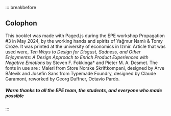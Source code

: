 ::: breakbefore

## Colophon


This booklet was made with Paged.js during the EPE workshop Propagation #3 in May 2024, by the working hands and spirits of Yağmur Namlı & Tomy Croze. It was printed at the university of economics in Izmir. Article that was used were, *Ten Ways to Design for Disgust, Sadness, and Other
Enjoyments: A Design Approach to Enrich Product Experiences with Negative Emotions* by Steven F. Fokkinga* and Pieter M. A. Desmet.
The fonts in use are \: Maleri from Store Norske Skriftkompani, designed by Arve Båtevik and Josefin Sans from Typemade Foundry, designed by Claude Garamont, reworked by Georg Duffner, Octavio Pardo.

##### Warm thanks to all the EPE team, the students, and everyone who made possible

:::